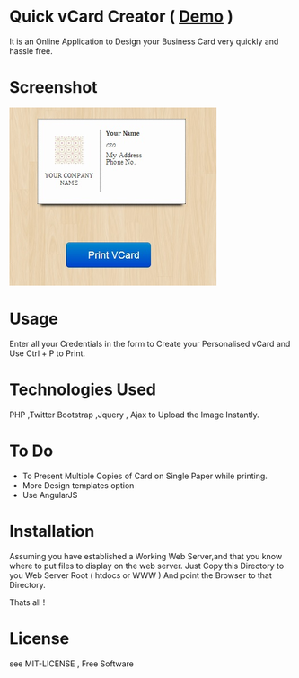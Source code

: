 # Quick vCard Creator ( [Demo] )

It is an Online Application to Design your Business Card very quickly and hassle free.

# Screenshot

![ Quick vCard Creator Screenshot](https://github.com/Varundaga/vCard_Creator/blob/master/Screenshot/vCard%20Sample.JPG?raw=true)

# Usage

Enter all your Credentials in the form to Create your Personalised vCard and Use Ctrl + P to Print.

# Technologies Used

PHP ,Twitter Bootstrap ,Jquery , Ajax to Upload the Image Instantly.

# To Do

* To Present Multiple Copies of Card on Single Paper while printing.
* More Design templates option 
* Use AngularJS

# Installation

Assuming you have established a Working Web Server,and that you know where to put files to display on the web server.
Just Copy this Directory  to you Web Server Root ( htdocs or WWW )
And point the Browser to that Directory.

Thats all !

# License

see MIT-LICENSE , Free Software

[Demo]:http://cognit.comoj.com/vcard/






